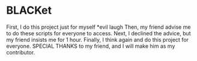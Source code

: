 # BLACKet
First, I do this project just for myself *evil laugh
Then, my friend advise me to do these scripts for everyone to access.
Next, I declined the advice, but my friend insists me for 1 hour.
Finally, I think again and do this project for everyone.
SPECIAL THANKS to my friend, and I will make him as my contributor.
